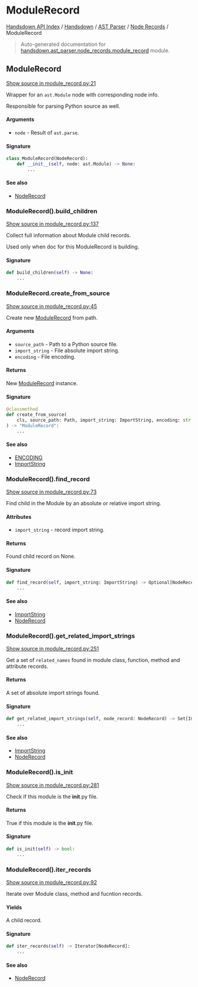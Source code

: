 # ModuleRecord

[Handsdown API Index](../../../README.md#handsdown-api-index) /
[Handsdown](../../index.md#handsdown) /
[AST Parser](../index.md#ast-parser) /
[Node Records](./index.md#node-records) /
ModuleRecord

> Auto-generated documentation for [handsdown.ast_parser.node_records.module_record](https://github.com/vemel/handsdown/blob/main/handsdown/ast_parser/node_records/module_record.py) module.

## ModuleRecord

[Show source in module_record.py:21](https://github.com/vemel/handsdown/blob/main/handsdown/ast_parser/node_records/module_record.py#L21)

Wrapper for an `ast.Module` node with corresponding node info.

Responsible for parsing Python source as well.

#### Arguments

- `node` - Result of `ast.parse`.

#### Signature

```python
class ModuleRecord(NodeRecord):
    def __init__(self, node: ast.Module) -> None:
        ...
```

#### See also

- [NodeRecord](./node_record.md#noderecord)

### ModuleRecord().build_children

[Show source in module_record.py:137](https://github.com/vemel/handsdown/blob/main/handsdown/ast_parser/node_records/module_record.py#L137)

Collect full information about Module child records.

Used only when doc for this ModuleRecord is building.

#### Signature

```python
def build_children(self) -> None:
    ...
```

### ModuleRecord.create_from_source

[Show source in module_record.py:45](https://github.com/vemel/handsdown/blob/main/handsdown/ast_parser/node_records/module_record.py#L45)

Create new [ModuleRecord](#modulerecord) from path.

#### Arguments

- `source_path` - Path to a Python source file.
- `import_string` - File absolute import string.
- `encoding` - File encoding.

#### Returns

New [ModuleRecord](#modulerecord) instance.

#### Signature

```python
@classmethod
def create_from_source(
    cls, source_path: Path, import_string: ImportString, encoding: str = ENCODING
) -> "ModuleRecord":
    ...
```

#### See also

- [ENCODING](../../constants.md#encoding)
- [ImportString](../../utils/import_string.md#importstring)

### ModuleRecord().find_record

[Show source in module_record.py:73](https://github.com/vemel/handsdown/blob/main/handsdown/ast_parser/node_records/module_record.py#L73)

Find child in the Module by an absolute or relative import string.

#### Attributes

- `import_string` - record import string.

#### Returns

Found child record on None.

#### Signature

```python
def find_record(self, import_string: ImportString) -> Optional[NodeRecord]:
    ...
```

#### See also

- [ImportString](../../utils/import_string.md#importstring)
- [NodeRecord](./node_record.md#noderecord)

### ModuleRecord().get_related_import_strings

[Show source in module_record.py:251](https://github.com/vemel/handsdown/blob/main/handsdown/ast_parser/node_records/module_record.py#L251)

Get a set of `related_names` found in module class, function, method and attribute records.

#### Returns

A set of absolute import strings found.

#### Signature

```python
def get_related_import_strings(self, node_record: NodeRecord) -> Set[ImportString]:
    ...
```

#### See also

- [ImportString](../../utils/import_string.md#importstring)
- [NodeRecord](./node_record.md#noderecord)

### ModuleRecord().is_init

[Show source in module_record.py:281](https://github.com/vemel/handsdown/blob/main/handsdown/ast_parser/node_records/module_record.py#L281)

Check if this module is the __init__.py file.

#### Returns

True if this module is the __init__.py file.

#### Signature

```python
def is_init(self) -> bool:
    ...
```

### ModuleRecord().iter_records

[Show source in module_record.py:92](https://github.com/vemel/handsdown/blob/main/handsdown/ast_parser/node_records/module_record.py#L92)

Iterate over Module class, method and fucntion records.

#### Yields

A child record.

#### Signature

```python
def iter_records(self) -> Iterator[NodeRecord]:
    ...
```

#### See also

- [NodeRecord](./node_record.md#noderecord)
